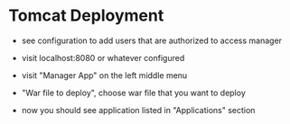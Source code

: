# Tomcat Deployment

- see configuration to add users that are authorized to access manager

- visit localhost:8080 or whatever configured

- visit "Manager App" on the left middle menu

- "War file to deploy", choose war file that you want to deploy

- now you should see application listed in "Applications" section
